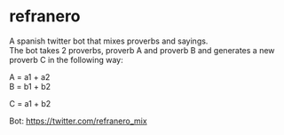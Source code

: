 # refranero
A spanish twitter bot that mixes proverbs and sayings.<br />
The bot takes 2 proverbs, proverb A and proverb B and generates a new proverb C in the following way:

A = a1 + a2<br />
B = b1 + b2

C = a1 + b2


Bot: https://twitter.com/refranero_mix<br />
